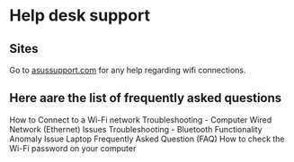 # Help desk support

## Sites
Go to [asussupport.com](https://www.asus.com/us/support/faq/1015073/) for any help regarding wifi connections. 
## Here aare the list of frequently asked questions 
How to Connect to a Wi-Fi network
Troubleshooting - Computer Wired Network (Ethernet) Issues
Troubleshooting - Bluetooth Functionality Anomaly Issue
Laptop Frequently Asked Question (FAQ)
How to check the Wi-Fi password on your computer
